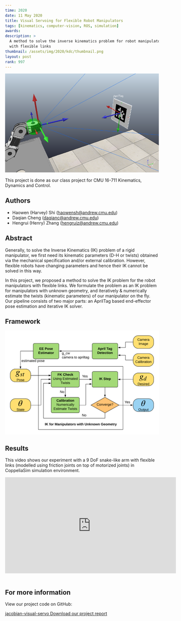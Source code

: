 ```yaml
---
time: 2020
date: 11 May 2020
title: Visual Servoing for Flexible Robot Manipulators
tags: [kinematics, computer-vision, ROS, simulation]
awards:
description: >
  A method to solve the inverse kinematics problem for robot manipulators
  with flexible links
thumbnail: /assets/img/2020/kdc/thumbnail.png
layout: post
rank: 997
---
```

![Simulation](/assets/img/2020/kdc/frame_confirmation.png)

This project is done as our class project for
CMU 16-711 Kinematics, Dynamics and Control.

## Authors

- Haowen (Harvey) Shi (haowensh@andrew.cmu.edu)
- Daqian Cheng (daqianc@andrew.cmu.edu)
- Hengrui (Henry) Zhang (hengruiz@andrew.cmu.edu)

## Abstract

Generally, to solve the Inverse Kinematics (IK) problem of a rigid manipulator,
we first need its kinematic parameters (D-H or twists) obtained via
the mechanical specification and/or external calibration.
However, flexible robots have changing parameters and hence their IK cannot
be solved in this way.

In this project, we proposed a method to solve the IK problem for the robot
manipulators with flexible links. We formulate the problem as an IK problem for
manipulators with unknown geometry, and iteratively & numerically estimate
the twists (kinematic parameters) of our manipulator on the fly.
Our pipeline consists of two major parts: an AprilTag based end-effector pose
estimation and iterative IK solver.

## Framework

![Framework](/assets/img/2020/kdc/framework.png)

## Results

This video shows our experiment with a 9 DoF snake-like arm with flexible
links (modelled using friction joints on top of motorized joints) in
CoppeliaSim simulation environment.
<div class="video-responsive">
    <iframe width="560" height="315" src="https://www.youtube-nocookie.com/embed/B46CvOQX2VM" frameborder="0" allow="accelerometer; autoplay; encrypted-media; gyroscope; picture-in-picture" allowfullscreen></iframe>
</div>

<br>

## For more information
View our project code on GitHub:

<a class="github-button" href="https://github.com/harveybia/jacobian-visual-servo" data-color-scheme="no-preference: light; light: light; dark: dark;" data-size="large" data-show-count="true" aria-label="Star harveybia/jacobian-visual-servo on GitHub">
jacobian-visual-servo
</a>

<a href="https://github.com/harveybia/jacobian-visual-servo/blob/master/docs/16_711_Project_Report.pdf" target="_blank">
Download our project report
</a>

